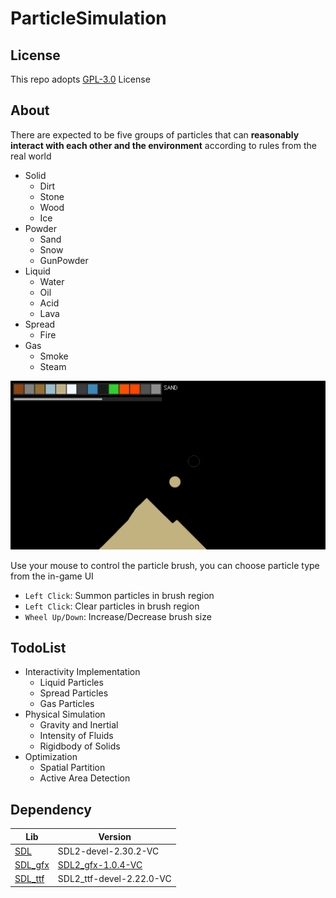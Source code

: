 # ParticleSimulation

## License
This repo adopts [GPL-3.0](https://www.gnu.org/licenses/gpl-3.0.html) License

## About
There are expected to be five groups of particles that can **reasonably interact with each other and the environment** according to rules from the real world
- Solid
    - Dirt
    - Stone
    - Wood
    - Ice
- Powder
    - Sand
    - Snow
    - GunPowder
- Liquid
    - Water
    - Oil
    - Acid
    - Lava
- Spread
    - Fire
- Gas
    - Smoke
    - Steam

![Cover.png](https://github.com/WhythZ/ParticleSimulation/blob/master/Cover.png)

Use your mouse to control the particle brush, you can choose particle type from the in-game UI
- `Left Click`: Summon particles in brush region
- `Left Click`: Clear particles in brush region
- `Wheel Up/Down`: Increase/Decrease brush size

## TodoList
- Interactivity Implementation
    - Liquid Particles
    - Spread Particles
    - Gas Particles
- Physical Simulation
    - Gravity and Inertial
    - Intensity of Fluids
    - Rigidbody of Solids
- Optimization
    - Spatial Partition
    - Active Area Detection

## Dependency
|Lib|Version|
|---|---|
|[SDL](https://github.com/libsdl-org/SDL)|SDL2-devel-2.30.2-VC|
|[SDL_gfx](https://www.ferzkopp.net/wordpress/2016/01/02/sdl_gfx-sdl2_gfx/)|[SDL2_gfx-1.0.4-VC](https://github.com/giroletm/SDL2_gfx/releases/tag/release-1.0.4)|
|[SDL_ttf](https://github.com/libsdl-org/SDL_ttf)|SDL2_ttf-devel-2.22.0-VC|